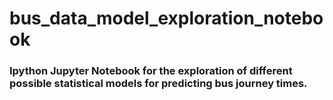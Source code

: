 # bus_data_model_exploration_notebook

### Ipython Jupyter Notebook for the exploration of different possible statistical models for predicting bus journey times.
